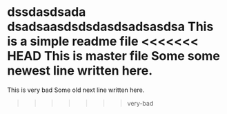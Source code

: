 dssdasdsada
dsadsaasdsdsdasdsadsasdsa
This is a simple readme file
<<<<<<< HEAD
This is master file
Some some newest line written here.
=======
This is very bad 
Some old next line written here.
>>>>>>> very-bad
